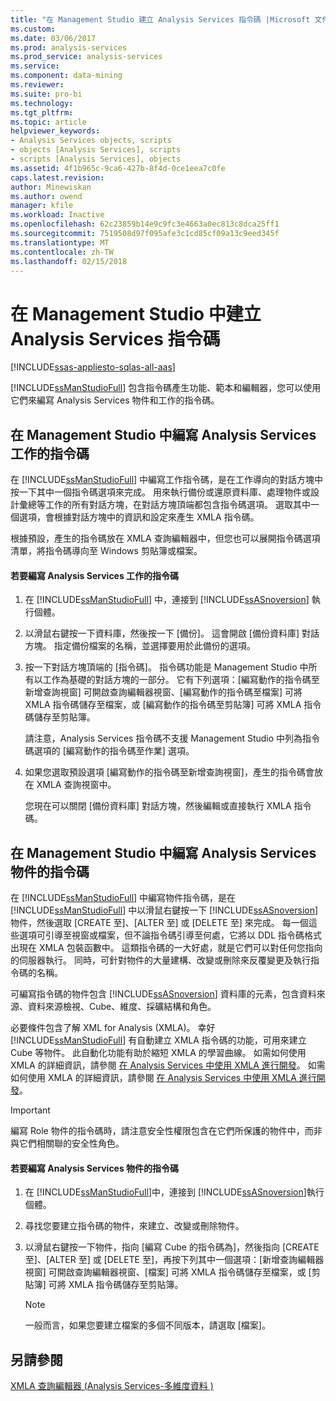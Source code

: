 ```yaml
---
title: "在 Management Studio 建立 Analysis Services 指令碼 |Microsoft 文件"
ms.custom: 
ms.date: 03/06/2017
ms.prod: analysis-services
ms.prod_service: analysis-services
ms.service: 
ms.component: data-mining
ms.reviewer: 
ms.suite: pro-bi
ms.technology: 
ms.tgt_pltfrm: 
ms.topic: article
helpviewer_keywords:
- Analysis Services objects, scripts
- objects [Analysis Services], scripts
- scripts [Analysis Services], objects
ms.assetid: 4f1b965c-9ca6-427b-8f4d-0ce1eea7c0fe
caps.latest.revision: 
author: Minewiskan
ms.author: owend
manager: kfile
ms.workload: Inactive
ms.openlocfilehash: 62c23859b14e9c9fc3e4663a0ec813c8dca25ff1
ms.sourcegitcommit: 7519508d97f095afe3c1cd85cf09a13c9eed345f
ms.translationtype: MT
ms.contentlocale: zh-TW
ms.lasthandoff: 02/15/2018
---
```

# <a name="create-analysis-services-scripts-in-management-studio"></a>在 Management Studio 中建立 Analysis Services 指令碼
[!INCLUDE[ssas-appliesto-sqlas-all-aas](../../includes/ssas-appliesto-sqlas-all-aas.md)]

  [!INCLUDE[ssManStudioFull](../../includes/ssmanstudiofull-md.md)] 包含指令碼產生功能、範本和編輯器，您可以使用它們來編寫 Analysis Services 物件和工作的指令碼。  
  
## <a name="script-analysis-services-tasks-in-management-studio"></a>在 Management Studio 中編寫 Analysis Services 工作的指令碼  
 在 [!INCLUDE[ssManStudioFull](../../includes/ssmanstudiofull-md.md)] 中編寫工作指令碼，是在工作導向的對話方塊中按一下其中一個指令碼選項來完成。 用來執行備份或還原資料庫、處理物件或設計彙總等工作的所有對話方塊，在對話方塊頂端都包含指令碼選項。 選取其中一個選項，會根據對話方塊中的資訊和設定來產生 XMLA 指令碼。  
  
 根據預設，產生的指令碼放在 XMLA 查詢編輯器中，但您也可以展開指令碼選項清單，將指令碼導向至 Windows 剪貼簿或檔案。  
  
#### <a name="to-script-an-analysis-services-task"></a>若要編寫 Analysis Services 工作的指令碼  
  
1.  在 [!INCLUDE[ssManStudioFull](../../includes/ssmanstudiofull-md.md)] 中，連接到 [!INCLUDE[ssASnoversion](../../includes/ssasnoversion-md.md)] 執行個體。  
  
2.  以滑鼠右鍵按一下資料庫，然後按一下 [備份]。 這會開啟 [備份資料庫] 對話方塊。 指定備份檔案的名稱，並選擇要用於此備份的選項。  
  
3.  按一下對話方塊頂端的 [指令碼]。 指令碼功能是 Management Studio 中所有以工作為基礎的對話方塊的一部分。 它有下列選項：[編寫動作的指令碼至新增查詢視窗] 可開啟查詢編輯器視窗、[編寫動作的指令碼至檔案] 可將 XMLA 指令碼儲存至檔案，或 [編寫動作的指令碼至剪貼簿] 可將 XMLA 指令碼儲存至剪貼簿。  
  
     請注意，Analysis Services 指令碼不支援 Management Studio 中列為指令碼選項的 [編寫動作的指令碼至作業] 選項。  
  
4.  如果您選取預設選項 [編寫動作的指令碼至新增查詢視窗]，產生的指令碼會放在 XMLA 查詢視窗中。  
  
     您現在可以關閉 [備份資料庫] 對話方塊，然後編輯或直接執行 XMLA 指令碼。  
  
## <a name="script-analysis-services-objects-in-management-studio"></a>在 Management Studio 中編寫 Analysis Services 物件的指令碼  
 在 [!INCLUDE[ssManStudioFull](../../includes/ssmanstudiofull-md.md)] 中編寫物件指令碼，是在 [!INCLUDE[ssManStudioFull](../../includes/ssmanstudiofull-md.md)] 中以滑鼠右鍵按一下 [!INCLUDE[ssASnoversion](../../includes/ssasnoversion-md.md)] 物件，然後選取 [CREATE 至]、[ALTER 至] 或 [DELETE 至] 來完成。 每一個這些選項可引導至視窗或檔案，但不論指令碼引導至何處，它將以 DDL 指令碼格式出現在 XMLA 包裝函數中。 這類指令碼的一大好處，就是它們可以對任何您指向的伺服器執行。 同時，可針對物件的大量建構、改變或刪除來反覆變更及執行指令碼的名稱。  
  
 可編寫指令碼的物件包含 [!INCLUDE[ssASnoversion](../../includes/ssasnoversion-md.md)] 資料庫的元素，包含資料來源、資料來源檢視、Cube、維度、採礦結構和角色。  
  
 必要條件包含了解 XML for Analysis (XMLA)。 幸好 [!INCLUDE[ssManStudioFull](../../includes/ssmanstudiofull-md.md)] 有自動建立 XMLA 指令碼的功能，可用來建立 Cube 等物件。 此自動化功能有助於縮短 XMLA 的學習曲線。 如需如何使用 XMLA 的詳細資訊，請參閱 [在 Analysis Services 中使用 XMLA 進行開發](../../analysis-services/multidimensional-models-scripting-language-assl-xmla/developing-with-xmla-in-analysis-services.md)。 如需如何使用 XMLA 的詳細資訊，請參閱 [在 Analysis Services 中使用 XMLA 進行開發](../../analysis-services/multidimensional-models-scripting-language-assl-xmla/developing-with-xmla-in-analysis-services.md)。  
  
> [!IMPORTANT]  
>  編寫 Role 物件的指令碼時，請注意安全性權限包含在它們所保護的物件中，而非與它們相關聯的安全性角色。  
  
#### <a name="to-script-analysis-services-objects"></a>若要編寫 Analysis Services 物件的指令碼  
  
1.  在 [!INCLUDE[ssManStudioFull](../../includes/ssmanstudiofull-md.md)]中，連接到 [!INCLUDE[ssASnoversion](../../includes/ssasnoversion-md.md)]執行個體。  
  
2.  尋找您要建立指令碼的物件，來建立、改變或刪除物件。  
  
3.  以滑鼠右鍵按一下物件，指向 [編寫 Cube 的指令碼為]，然後指向 [CREATE 至]、[ALTER 至] 或 [DELETE 至]，再按下列其中一個選項：[新增查詢編輯器視窗] 可開啟查詢編輯器視窗、[檔案] 可將 XMLA 指令碼儲存至檔案，或 [剪貼簿] 可將 XMLA 指令碼儲存至剪貼簿。  
  
    > [!NOTE]  
    >  一般而言，如果您要建立檔案的多個不同版本，請選取 [檔案]。  
  
## <a name="see-also"></a>另請參閱  
 [XMLA 查詢編輯器 &#40;Analysis Services-多維度資料 &#41;](http://msdn.microsoft.com/library/14623019-7839-4038-9d12-2f8953d2ec04)  
  
  
